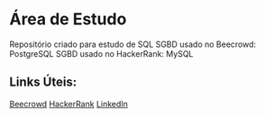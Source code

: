 # Área de Estudo
Repositório criado para estudo de SQL
SGBD usado no Beecrowd: PostgreSQL
SGBD usado no HackerRank: MySQL


## Links Úteis:
[Beecrowd](https://judge.beecrowd.com/pt/profile/1045650)
[HackerRank](https://www.hackerrank.com/jpcerqueira)
[LinkedIn](https://www.linkedin.com/in/jo%C3%A3o-pedro-cerqueira-22ab25171/)